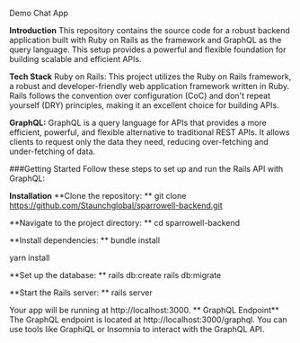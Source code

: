 Demo Chat App 

**Introduction**
This repository contains the source code for a robust backend application built with Ruby on Rails as the framework and GraphQL as the query language. This setup provides a powerful and flexible foundation for building scalable and efficient APIs.

**Tech Stack**
Ruby on Rails: This project utilizes the Ruby on Rails framework, a robust and developer-friendly web application framework written in Ruby. Rails follows the convention over configuration (CoC) and don't repeat yourself (DRY) principles, making it an excellent choice for building APIs.

**GraphQL:** GraphQL is a query language for APIs that provides a more efficient, powerful, and flexible alternative to traditional REST APIs. It allows clients to request only the data they need, reducing over-fetching and under-fetching of data.

###Getting Started
Follow these steps to set up and run the Rails API with GraphQL:

**Installation**
**Clone the repository:
**
git clone https://github.com/Staunchglobal/sparrowell-backend.git

**Navigate to the project directory:
**
cd sparrowell-backend

**Install dependencies:
**
bundle install

yarn install

**Set up the database:
**
rails db:create
rails db:migrate

**Start the Rails server:
**
rails server

Your app will be running at http://localhost:3000.
**
GraphQL Endpoint**
The GraphQL endpoint is located at http://localhost:3000/graphql. You can use tools like GraphiQL or Insomnia to interact with the GraphQL API.
